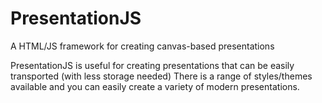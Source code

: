 # PresentationJS
A HTML/JS framework for creating canvas-based presentations

PresentationJS is useful for creating presentations that can be easily transported (with less storage needed)
There is a range of styles/themes available and you can easily create a variety of modern presentations.
